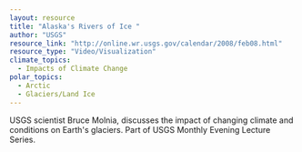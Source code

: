 ```yaml
---
layout: resource
title: "Alaska's Rivers of Ice "
author: "USGS"
resource_link: "http://online.wr.usgs.gov/calendar/2008/feb08.html"
resource_type: "Video/Visualization"
climate_topics:
  - Impacts of Climate Change
polar_topics:
  - Arctic
  - Glaciers/Land Ice
---
```


USGS scientist Bruce Molnia, discusses the impact of changing climate and conditions on Earth's glaciers. Part of USGS Monthly Evening Lecture Series.
